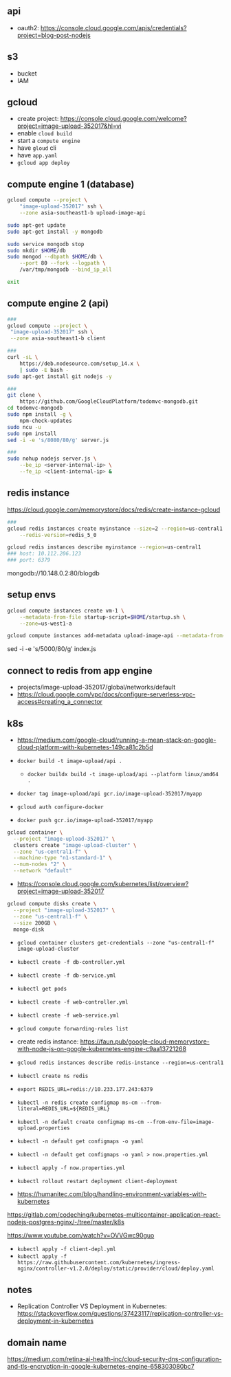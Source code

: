 ## api

- oauth2: https://console.cloud.google.com/apis/credentials?project=blog-post-nodejs

## s3

- bucket
- IAM

## gcloud

- create project: https://console.cloud.google.com/welcome?project=image-upload-352017&hl=vi
- enable `cloud build`
- start a `compute engine`
- have `gloud` cli
- have `app.yaml`
- `gcloud app deploy`

## compute engine 1 (database)

```bash
gcloud compute --project \
    "image-upload-352017" ssh \
    --zone asia-southeast1-b upload-image-api
```

```bash
sudo apt-get update
sudo apt-get install -y mongodb
```

```bash
sudo service mongodb stop
sudo mkdir $HOME/db
sudo mongod --dbpath $HOME/db \
    --port 80 --fork --logpath \
    /var/tmp/mongodb --bind_ip_all

exit
```

## compute engine 2 (api)

```bash
###
gcloud compute --project \
 "image-upload-352017" ssh \
 --zone asia-southeast1-b client

###
curl -sL \
    https://deb.nodesource.com/setup_14.x \
    | sudo -E bash -
sudo apt-get install git nodejs -y

###
git clone \
    https://github.com/GoogleCloudPlatform/todomvc-mongodb.git
cd todomvc-mongodb
sudo npm install -g \
    npm-check-updates
sudo ncu -u
sudo npm install
sed -i -e 's/8080/80/g' server.js

###
sudo nohup nodejs server.js \
    --be_ip <server-internal-ip> \
    --fe_ip <client-internal-ip> &
```

## redis instance

https://cloud.google.com/memorystore/docs/redis/create-instance-gcloud

```bash
###
gcloud redis instances create myinstance --size=2 --region=us-central1 \
    --redis-version=redis_5_0

gcloud redis instances describe myinstance --region=us-central1
### host: 10.112.206.123
### port: 6379
```

mongodb://10.148.0.2:80/blogdb

## setup envs

```bash
gcloud compute instances create vm-1 \
    --metadata-from-file startup-script=$HOME/startup.sh \
    --zone=us-west1-a

gcloud compute instances add-metadata upload-image-api --metadata-from-file startup-script=$HOME/startup.sh
```

sed -i -e 's/5000/80/g' index.js

## connect to redis from app engine

- projects/image-upload-352017/global/networks/default
- https://cloud.google.com/vpc/docs/configure-serverless-vpc-access#creating_a_connector

## k8s

- https://medium.com/google-cloud/running-a-mean-stack-on-google-cloud-platform-with-kubernetes-149ca81c2b5d

- `docker build -t image-upload/api .`
  - `docker buildx build -t image-upload/api --platform linux/amd64 .`
- `docker tag image-upload/api gcr.io/image-upload-352017/myapp`
- `gcloud auth configure-docker`
- `docker push gcr.io/image-upload-352017/myapp`

```bash
gcloud container \
  --project "image-upload-352017" \
  clusters create "image-upload-cluster" \
  --zone "us-central1-f" \
  --machine-type "n1-standard-1" \
  --num-nodes "2" \
  --network "default"
```

- https://console.cloud.google.com/kubernetes/list/overview?project=image-upload-352017

```bash
gcloud compute disks create \
  --project "image-upload-352017" \
  --zone "us-central1-f" \
  --size 200GB \
  mongo-disk
```

- `gcloud container clusters get-credentials --zone "us-central1-f" image-upload-cluster`
- `kubectl create -f db-controller.yml`
- `kubectl create -f db-service.yml`
- `kubectl get pods`
- `kubectl create -f web-controller.yml`
- `kubectl create -f web-service.yml`
- `gcloud compute forwarding-rules list`

- create redis instance: https://faun.pub/google-cloud-memorystore-with-node-js-on-google-kubernetes-engine-c9aa13721268

- `gcloud redis instances describe redis-instance --region=us-central1`
- `kubectl create ns redis`
- `export REDIS_URL=redis://10.233.177.243:6379`
- `kubectl -n redis create configmap ms-cm --from-literal=REDIS_URL=${REDIS_URL}`
- `kubectl -n default create configmap ms-cm --from-env-file=image-upload.properties`
- `kubectl -n default get configmaps -o yaml`
- `kubectl -n default get configmaps -o yaml > now.properties.yml`
- `kubectl apply -f now.properties.yml`
- `kubectl rollout restart deployment client-deployment`

- https://humanitec.com/blog/handling-environment-variables-with-kubernetes

https://gitlab.com/codeching/kubernetes-multicontainer-application-react-nodejs-postgres-nginx/-/tree/master/k8s

https://www.youtube.com/watch?v=OVVGwc90guo

- `kubectl apply -f client-depl.yml`
- `kubectl apply -f https://raw.githubusercontent.com/kubernetes/ingress-nginx/controller-v1.2.0/deploy/static/provider/cloud/deploy.yaml`

## notes

- Replication Controller VS Deployment in Kubernetes: https://stackoverflow.com/questions/37423117/replication-controller-vs-deployment-in-kubernetes

## domain name

https://medium.com/retina-ai-health-inc/cloud-security-dns-configuration-and-tls-encryption-in-google-kubernetes-engine-658303080bc7

